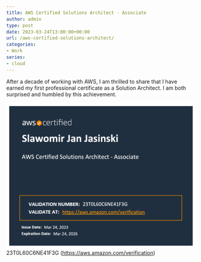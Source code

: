 ```yaml
---
title: AWS Certified Solutions Architect - Associate
author: admin
type: post
date: 2023-03-24T13:00:00+00:00
url: /aws-certified-solutions-architect/
categories:
- Work
series:
- cloud
---
```


After a decade of working with AWS, I am thrilled to share that I have earned my first professional certificate as a Solution Architect. I am both surprised and humbled by this achievement.

![AWS Certified Solutions Architect - Associate](/images/2023/03/saa.png "AWS Certified Solutions Architect - Associate")
23T0L60C6NE41F3G
(https://aws.amazon.com/verification)